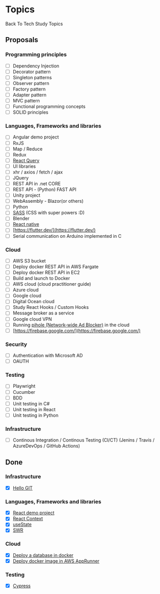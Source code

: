# Topics
Back To Tech Study Topics

## Proposals

### Programming principles
- [ ] Dependency Injection
- [ ] Decorator pattern
- [ ] Singleton patterns
- [ ] Observer pattern
- [ ] Factory pattern
- [ ] Adapter pattern
- [ ] MVC pattern
- [ ] Functional programming concepts
- [ ] SOLID principles

### Languages, Frameworks and libraries
- [ ] Angular demo project
- [ ] RxJS
- [ ] Map / Reduce
- [ ] Redux
- [ ] [React Query](https://react-query.tanstack.com/overview)
- [ ] UI libraries
- [ ] xhr / axios / fetch / ajax
- [ ] JQuery
- [ ] REST API in .net CORE
- [ ] REST API - (Python) FAST API
- [ ] Unity project
- [ ] WebAssembly - Blazor(or others) 
- [ ] Python
- [ ] [SASS](https://sass-lang.com/guide) (CSS with super powers :D)
- [ ] Blender
- [ ] [React native](https://reactnative.dev/)
- [ ] [https://flutter.dev/](https://flutter.dev/)
- [ ] Serial communication on Arduino implemented in C

### Cloud
- [ ] AWS S3 bucket
- [ ] Deploy docker REST API in AWS Fargate
- [ ] Deploy docker REST API in EC2
- [ ] Build and launch to Docker
- [ ] AWS cloud (cloud practitioner guide)
- [ ] Azure cloud
- [ ] Google cloud
- [ ] Digital Ocean cloud
- [ ] Study React Hooks / Custom Hooks
- [ ] Message broker as a service
- [ ] Google cloud VPN
- [ ] Running [pihole (Network-wide Ad Blocker)](https://pi-hole.net/) in the cloud
- [ ] [https://firebase.google.com/](https://firebase.google.com/)

### Security
- [ ] Authentication with Microsoft AD
- [ ] OAUTH

### Testing
- [ ] Playwright
- [ ] Cucumber
- [ ] BDD
- [ ] Unit testing in C#
- [ ] Unit testing in React
- [ ] Unit testing in Python

### Infrastructure
- [ ] Continous Integration / Continous Testing (CI/CT) (Jenins / Travis / AzureDevOps / GitHub Actions)

## Done

### Infrastructure
- [x] [Hello GIT](https://github.com/BackToTech-Study/HelloGIT)

### Languages, Frameworks and libraries
- [x] [React demo project](https://github.com/BackToTech-Study/React-weather-demo)
- [x] [React Context](https://github.com/BackToTech-Study/ReactStates)
- [x] [useState](https://github.com/BackToTech-Study/ReactStates)
- [x] [SWR](https://swr.vercel.app/)

### Cloud
- [x] [Deploy a database in docker](https://github.com/BackToTech-Study/DeployDatabaseInDocker)
- [x] [Deploy docker image in AWS AppRunner](https://github.com/BackToTech-Study/DeployToAwsAppRunner)

### Testing
- [x] [Cypress](https://github.com/BackToTech-Study/HelloCypress)
